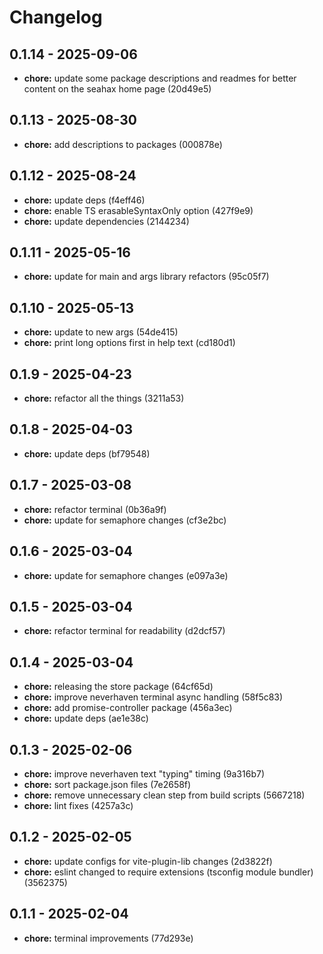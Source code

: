 # Changelog

## 0.1.14 - 2025-09-06

- __chore:__ update some package descriptions and readmes for better content on the seahax home page (20d49e5)

## 0.1.13 - 2025-08-30

- __chore:__ add descriptions to packages (000878e)

## 0.1.12 - 2025-08-24

- __chore:__ update deps (f4eff46)
- __chore:__ enable TS erasableSyntaxOnly option (427f9e9)
- __chore:__ update dependencies (2144234)

## 0.1.11 - 2025-05-16

- __chore:__ update for main and args library refactors (95c05f7)

## 0.1.10 - 2025-05-13

- __chore:__ update to new args (54de415)
- __chore:__ print long options first in help text (cd180d1)

## 0.1.9 - 2025-04-23

- __chore:__ refactor all the things (3211a53)

## 0.1.8 - 2025-04-03

- __chore:__ update deps (bf79548)

## 0.1.7 - 2025-03-08

- __chore:__ refactor terminal (0b36a9f)
- __chore:__ update for semaphore changes (cf3e2bc)

## 0.1.6 - 2025-03-04

- __chore:__ update for semaphore changes (e097a3e)

## 0.1.5 - 2025-03-04

- __chore:__ refactor terminal for readability (d2dcf57)

## 0.1.4 - 2025-03-04

- __chore:__ releasing the store package (64cf65d)
- __chore:__ improve neverhaven terminal async handling (58f5c83)
- __chore:__ add promise-controller package (456a3ec)
- __chore:__ update deps (ae1e38c)

## 0.1.3 - 2025-02-06

- __chore:__ improve neverhaven text "typing" timing (9a316b7)
- __chore:__ sort package.json files (7e2658f)
- __chore:__ remove unnecessary clean step from build scripts (5667218)
- __chore:__ lint fixes (4257a3c)

## 0.1.2 - 2025-02-05

- __chore:__ update configs for vite-plugin-lib changes (2d3822f)
- __chore:__ eslint changed to require extensions (tsconfig module bundler) (3562375)

## 0.1.1 - 2025-02-04

- __chore:__ terminal improvements (77d293e)
